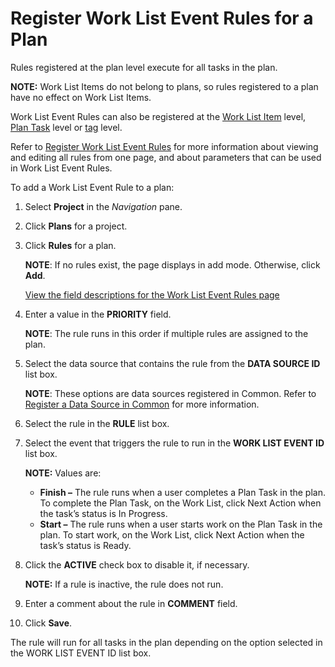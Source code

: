 # Register Work List Event Rules for a Plan

Rules registered at the plan level execute for all tasks in the plan.

**NOTE:** Work List Items do not belong to plans, so rules registered to
a plan have no effect on Work List Items.

Work List Event Rules can also be registered at the [Work List
Item](Register_WorkList_Event_Rules_WorkList_Item.htm) level, [Plan
Task](Register_Work_List_Event_Rules_for_a_Plan_Task.htm) level or
[tag](Configure_Logic_Tags.htm) level.

Refer to [Register Work List Event
Rules](Register_Work_List_Event_Rules.htm) for more information about
viewing and editing all rules from one page, and about parameters that
can be used in Work List Event Rules.

To add a Work List Event Rule to a plan:

1.  Select **Project** in the *Navigation* pane.

2.  Click **Plans** for a project.

3.  Click **Rules** for a plan.
    
    **NOTE**: If no rules exist, the page displays in add mode.
    Otherwise, click <span style="font-weight: bold;">Add</span>.
    
    [View the field descriptions for the Work List Event Rules
    page](../Page_Desc/Work_List_Event_Rules.htm)

4.  Enter a value in the **PRIORITY** field.
    
    **NOTE**: The rule runs in this order if multiple rules are assigned
    to the plan.

5.  Select the data source that contains the rule from the **DATA SOURCE
    ID** list box.
    
    **NOTE**: These options are data sources registered in Common. Refer
    to [Register a Data Source in
    Common](../../Common/Use_Cases/Register_a_Data_Source_in_Common.htm)
    for more information.

6.  Select the rule in the **RULE** list box.

7.  Select the event that triggers the rule to run in the **WORK LIST
    EVENT ID** list box.
    
    **NOTE:** Values are:
    
      - **Finish –** The rule runs when a user completes a Plan Task in
        the plan. To complete the Plan Task, on the Work List, click
        Next Action when the task’s status is In Progress.
      - **Start –** The rule runs when a user starts work on the Plan
        Task in the plan. To start work, on the Work List, click Next
        Action when the task’s status is Ready.

8.  Click the <span style="font-weight: bold;">ACTIVE</span> check box
    to disable it, if necessary.
    
    **NOTE:** If a rule is inactive, the rule does not run.

9.  Enter a comment about the rule in **COMMENT** field.

10. Click **Save**.

The rule will run for all tasks in the plan depending on the option
selected in the WORK LIST EVENT ID list box.
